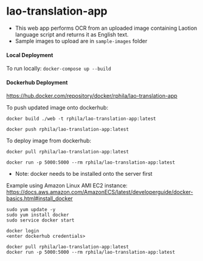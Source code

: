 # lao-translation-app
- This web app performs OCR from an uploaded image containing Laotion language script and returns it as English text.
- Sample images to upload are in `sample-images` folder

#### Local Deployment
To run locally:
```docker-compose up --build```

#### Dockerhub Deployment
https://hub.docker.com/repository/docker/rphila/lao-translation-app

To push updated image onto dockerhub:

```
docker build ./web -t rphila/lao-translation-app:latest

docker push rphila/lao-translation-app:latest
```

To deploy image from dockerhub:

```
docker pull rphila/lao-translation-app:latest

docker run -p 5000:5000 --rm rphila/lao-translation-app:latest
```

* Note: docker needs to be installed onto the server first 

Example using Amazon Linux AMI EC2 instance:
https://docs.aws.amazon.com/AmazonECS/latest/developerguide/docker-basics.html#install_docker

```
sudo yum update -y
sudo yum install docker
sudo service docker start

docker login
<enter dockerhub credentials>

docker pull rphila/lao-translation-app:latest
docker run -p 5000:5000 --rm rphila/lao-translation-app:latest
```

